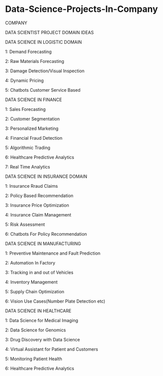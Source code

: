 # Data-Science-Projects-In-Company

COMPANY

DATA SCIENTIST PROJECT DOMAIN IDEAS

DATA SCIENCE IN LOGISTIC DOMAIN

1: Demand Forecasting

2: Raw Materials Forecasting

3: Damage Detection/Visual Inspection

4: Dynamic Pricing

5: Chatbots Customer Service Based

DATA SCIENCE IN FINANCE

1: Sales Forecasting

2: Customer Segmentation

3: Personalized Marketing

4: Financial Fraud Detection

5: Algorithmic Trading 

6: Healthcare Predictive Analytics

7: Real Time Analytics

DATA SCIENCE IN INSURANCE DOMAIN

1: Insurance Rraud Claims

2: Policy Based Recommendation

3: Insurance Price Optimization

4: Insurance Claim Management

5: Risk Assessment

6: Chatbots For Policy Recommendation

DATA SCIENCE IN MANUFACTURING

1: Preventive Maintenance and Fault Prediction

2: Automation In Factory

3: Tracking in and out of Vehicles

4: Inventory Management

5: Supply Chain Optimization

6: Vision Use Cases(Number Plate Detection etc)

DATA SCIENCE IN HEALTHCARE

1: Data Science for Medical Imaging

2: Data Science for Genomics

3: Drug Discovery with Data Science

4: Virtual Assistant for Patient and Customers

5: Monitoring Patient Health

6: Healthcare Predictive Analytics
